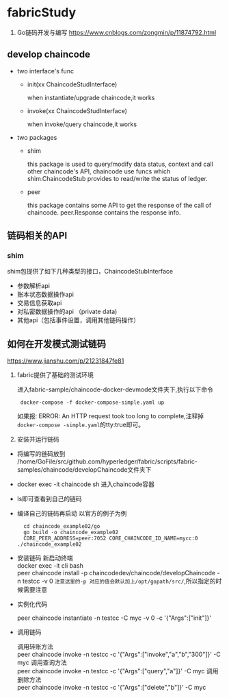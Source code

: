 # fabricStudy
1. Go链码开发与编写 https://www.cnblogs.com/zongmin/p/11874792.html
 

## develop chaincode

- two interface's func

    - init(xx ChaincodeStudInterface)
    
        when instantiate/upgrade chaincode,it works
    - invoke(xx ChaincodeStudInterface)
    
        when invoke/query chaincode,it works

- two packages

    - shim
    
        this package is used to query/modify data status, context and call other chaincode's API,
        chaincode use funcs which shim.ChaincodeStub provides to read/write the status of ledger.
        
    - peer
    
        this package contains some API to get the response of the call of chaincode.
        peer.Response contains the response info.
        
   
## 链码相关的API

### shim

shim包提供了如下几种类型的接口，ChaincodeStubInterface 

- 参数解析api 
- 账本状态数据操作api 
- 交易信息获取api
- 对私密数据操作的api （private data)
- 其他api（包括事件设置，调用其他链码操作）


## 如何在开发模式测试链码

https://www.jianshu.com/p/21231847fe81

1. fabric提供了基础的测试环境

    进入fabric-sample/chaincode-docker-devmode文件夹下,执行以下命令

        docker-compose -f docker-compose-simple.yaml up

    如果报: ERROR: An HTTP request took too long to complete,注释掉`docker-compose
-simple.yaml`的tty:true即可。

2. 安装并运行链码

- 将编写的链码放到
/home/GoFile/src/github.com/hyperledger/fabric/scripts/fabric-samples/chaincode/developChaincode文件夹下
- docker exec -it chaincode sh 进入chaincode容器
- ls即可查看到自己的链码
- 编译自己的链码再启动
   以官方的例子为例

        cd chaincode_example02/go
        go build -o chaincode_example02
        CORE_PEER_ADDRESS=peer:7052 CORE_CHAINCODE_ID_NAME=mycc:0 ./chaincode_example02
        
- 安装链码
   新启动终端<br>
   docker exec -it cli bash <br>
   peer chaincode install -p chaincodedev/chaincode/developChaincode -n testcc -v 0
   `注意这里的-p 对应的值会默认加上/opt/gopath/src/`,所以指定的时候需要注意
   
- 实例化代码
    
    peer chaincode instantiate -n testcc -C myc -v 0 -c '{"Args":["init"]}'

- 调用链码
    
    调用转账方法<br>
    peer chaincode invoke -n testcc -c '{"Args":["invoke","a","b","300"]}' -C myc
    调用查询方法<br>
    peer chaincode invoke -n testcc -c '{"Args":["query","a"]}' -C myc
    调用删除方法<br>
    peer chaincode invoke -n testcc -c '{"Args":["delete","b"]}' -C myc
    
     